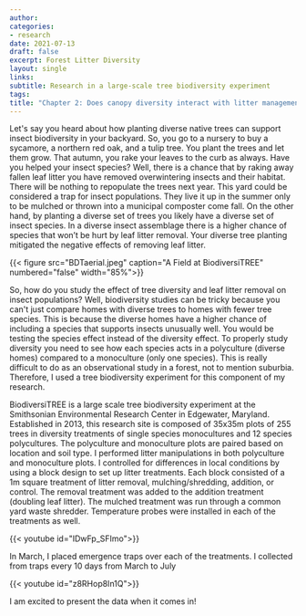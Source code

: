 ```yaml
---
author: 
categories:
- research
date: 2021-07-13
draft: false
excerpt: Forest Litter Diversity
layout: single
links:
subtitle: Research in a large-scale tree biodiversity experiment
tags:
title: "Chapter 2: Does canopy diversity interact with litter management to create ecological traps?" 
---
```

Let's say you heard about how planting diverse native trees can support insect biodiversity in your backyard. So, you go to a nursery to buy a sycamore, a northern red oak, and a tulip tree. You plant the trees and let them grow. That autumn, you rake your leaves to the curb as always. Have you helped your insect species? Well, there is a chance that by raking away fallen leaf litter you have removed overwintering insects and their habitat. There will be nothing to repopulate the trees next year. This yard could be considered a trap for insect populations. They live it up in the summer only to be mulched or thrown into a municipal composter come fall. On the other hand, by planting a diverse set of trees you likely have a diverse set of insect species. In a diverse insect assemblage there is a higher chance of species that won’t be hurt by leaf litter removal. Your diverse tree planting mitigated the negative effects of removing leaf litter. 

{{< figure src="BDTaerial.jpeg" caption="A Field at BiodiversiTREE" numbered="false" width="85%">}}

So, how do you study the effect of tree diversity and leaf litter removal on insect populations? Well, biodiversity studies can be tricky because you can't just compare homes with diverse trees to homes with fewer tree species. This is because the diverse homes have a higher chance of including a species that supports insects unusually well. You would be testing the species effect instead of the diversity effect. To properly study diversity you need to see how each species acts in a polyculture (diverse homes) compared to a monoculture (only one species). This is really difficult to do as an observational study in a forest, not to mention suburbia. Therefore, I used a tree biodiversity experiment for this component of my research.

BiodiversiTREE is a large scale tree biodiversity experiment at the Smithsonian Environmental Research Center in Edgewater, Maryland. Established in 2013, this research site is composed of 35x35m plots of 255 trees in diversity treatments of single species monocultures and 12 species polycultures. The polyculture and monoculture plots are paired based on location and soil type. I performed litter manipulations in both polyculture and monoculture plots. I controlled for differences in local conditions by using a block design to set up litter treatments. Each block consisted of a 1m square treatment of litter removal, mulching/shredding, addition, or control. The removal treatment was added to the addition treatment (doubling leaf litter). The mulched treatment was run through a common yard waste shredder. Temperature probes were installed in each of the treatments as well. 
 
{{< youtube id="IDwFp_SFImo">}}
                                              
In March, I placed emergence traps over each of the treatments. I collected from traps every 10 days from March to July

{{< youtube id="z8RHop8In1Q">}}

I am excited to present the data when it comes in!

